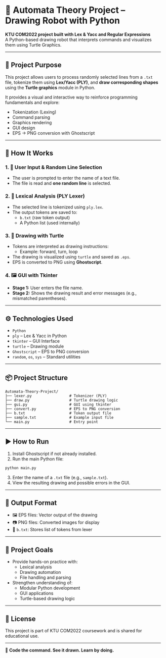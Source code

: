 # 🤖 Automata Theory Project – Drawing Robot with Python

**KTU COM2022 project built with Lex & Yacc and Regular Expressions**  
A Python-based drawing robot that interprets commands and visualizes them using Turtle Graphics.

---

## 🎯 Project Purpose

This project allows users to process randomly selected lines from a `.txt` file, tokenize them using **Lex/Yacc (PLY)**, and **draw corresponding shapes** using the **Turtle graphics** module in Python.

It provides a visual and interactive way to reinforce programming fundamentals and explore:

- Tokenization (Lexing)
- Command parsing
- Graphics rendering
- GUI design
- EPS → PNG conversion with Ghostscript

---

## 🧠 How It Works

### 1. 📄 User Input & Random Line Selection
- The user is prompted to enter the name of a text file.
- The file is read and **one random line** is selected.

### 2. 🧪 Lexical Analysis (PLY Lexer)
- The selected line is tokenized using `ply.lex`.
- The output tokens are saved to:
  - `b.txt` (raw token output)
  - A Python list (used internally)

### 3. 🐢 Drawing with Turtle
- Tokens are interpreted as drawing instructions:
  - Example: forward, turn, loop
- The drawing is visualized using `turtle` and saved as `.eps`.
- EPS is converted to PNG using **Ghostscript**.

### 4. 🖼️ GUI with Tkinter
- **Stage 1:** User enters the file name.
- **Stage 2:** Shows the drawing result and error messages (e.g., mismatched parentheses).

---

## ⚙️ Technologies Used

- `Python`
- `ply` – Lex & Yacc in Python
- `tkinter` – GUI Interface
- `turtle` – Drawing module
- `Ghostscript` – EPS to PNG conversion
- `random`, `os`, `sys` – Standard utilities

---

## 📦 Project Structure

```
Automata-Theory-Project/
├── lexer.py                 # Tokenizer (PLY)
├── draw.py                  # Turtle drawing logic
├── gui.py                   # GUI using tkinter
├── convert.py               # EPS to PNG conversion
├── b.txt                    # Token output file
├── sample.txt               # Example input file
└── main.py                  # Entry point
```

---

## ▶️ How to Run

1. Install Ghostscript if not already installed.
2. Run the main Python file:

```bash
python main.py
```

3. Enter the name of a `.txt` file (e.g., `sample.txt`).
4. View the resulting drawing and possible errors in the GUI.

---

## 📸 Output Format

- 🖼️ EPS files: Vector output of the drawing
- 📷 PNG files: Converted images for display
- 💾 `b.txt`: Stores list of tokens from lexer

---

## 🎯 Project Goals

- Provide hands-on practice with:
  - Lexical analysis
  - Drawing automation
  - File handling and parsing
- Strengthen understanding of:
  - Modular Python development
  - GUI applications
  - Turtle-based drawing logic

---

## 📝 License

This project is part of KTU COM2022 coursework and is shared for educational use.

---

📐 **Code the command. See it drawn. Learn by doing.**
